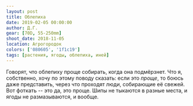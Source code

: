 ```yaml
---
layout: post
title: Облепиха
date: 2019-02-05 00:00:00
author: Д.Г.
gear: [70D, 55-250mm]
shoot_date: 2018-11-05
location: Агрогородок
colors: ['080605', '1f1c19']
tags: [растения, ягоды, облепиха, иней]
---
```

Говорят, что облепиху проще собирать, когда она подмёрзнет. Что я, собственно, хочу по этому поводу сказать: если это _проще_, то боюсь даже представить, через что проходят люди, собирающие её свежей. Вот фоткать -- это да, это проще. Шипы не тыкаются в разные места, и ягоды не размазываются, и вообще.
